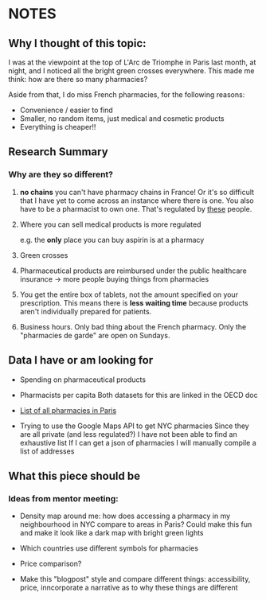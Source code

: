 # NOTES

## Why I thought of this topic: 

I was at the viewpoint at the top of L'Arc de Triomphe in Paris last month, at night, and I noticed all the bright green crosses everywhere. This made me think: how are there so many pharmacies? 

Aside from that, I do miss French pharmacies, for the following reasons: 

- Convenience / easier to find 
- Smaller, no random items, just medical and cosmetic products 
- Everything is cheaper!! 

## Research Summary 
### Why are they so different? 

1. **no chains** you can't have pharmacy chains in France! Or it's so difficult that I have yet to come across an instance where there is one. You also have to be a pharmacist to own one. That's regulated by [these](https://www.ordre.pharmacien.fr/) people.

2. Where you can sell medical products is more regulated

    e.g. the **only** place you can buy aspirin is at a pharmacy 

3. Green crosses 

4. Pharmaceutical products are reimbursed under the public healthcare insurance -> more people buying things from pharmacies

5. You get the entire box of tablets, not the amount specified on your prescription. This means there is **less waiting time** because products aren't individually prepared for patients. 

6. Business hours. Only bad thing about the French pharmacy. Only the "pharmacies de garde" are open on Sundays. 

## Data I have or am looking for 

- Spending on pharmaceutical products 
- Pharmacists per capita 
    Both datasets for this are linked in the OECD doc 

- [List of all pharmacies in Paris](https://118-418.pharmaciedegarde.org/pharmacie/75-Paris.html)

- Trying to use the Google Maps API to get NYC pharmacies 
    Since they are all private (and less regulated?) I have not been able to find an exhaustive list 
    If I can get a json of pharmacies I will manually compile a list of addresses

## What this piece should be 
### Ideas from mentor meeting: 

- Density map around me: how does accessing a pharmacy in my neighbourhood in NYC compare to areas in Paris?
    Could make this fun and make it look like a dark map with bright green lights 

- Which countries use different symbols for pharmacies 

- Price comparison? 

- Make this "blogpost" style and compare different things: accessibility, price, inncorporate a narrative as to why these things are different 



